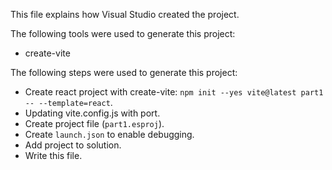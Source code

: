 This file explains how Visual Studio created the project.

The following tools were used to generate this project:
- create-vite

The following steps were used to generate this project:
- Create react project with create-vite: `npm init --yes vite@latest part1 -- --template=react`.
- Updating vite.config.js with port.
- Create project file (`part1.esproj`).
- Create `launch.json` to enable debugging.
- Add project to solution.
- Write this file.
